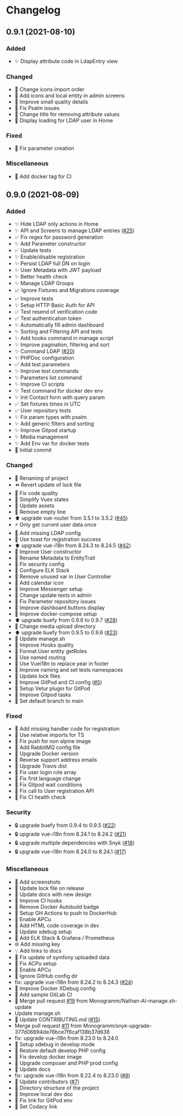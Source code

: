 # Changelog

<a name="0.9.1"></a>

## 0.9.1 (2021-08-10)

### Added

*   ✨ Display attribute code in LdapEntry view

### Changed

*   🎨 Change icons import order
*   💄 Add icons and local entity in admin screens
*   🎨 Improve small quality details
*   🎨 Fix Psalm issues
*   💬 Change title for removing attribute values
*   💄 Display loading for LDAP user in Home

### Fixed

*   🐛 Fix parameter creation

### Miscellaneous

*   👷 Add docker tag for CI

<a name="0.9.0"></a>

## 0.9.0 (2021-08-09)

### Added

*   ✨ Hide LDAP only actions in Home
*   ✨ API and Screens to manage LDAP entries ([#25](https://github.com/Monogramm/ldap-all-for-one-manager/issues/25))
*   ✅ Fix regex for password generation
*   ✨ Add Parameter constructor
*   ✅ Update tests
*   ✨ Enable/disable registration
*   ✨ Persist LDAP full DN on login
*   ✨ User Metadata with JWT payload
*   ✨ Better health check
*   ✨ Manage LDAP Groups
*   📈 Ignore Fixtures and Migrations coverage
*   ✅ Improve tests
*   ✨ Setup HTTP Basic Auth for API
*   ✅ Test resend of verification code
*   ✅ Test authentication token
*   ✨ Automatically fill admin dashboard
*   ✨ Sorting and Filtering API and tests
*   ✨ Add hooks command in manage script
*   ✨ Improve pagination, filtering and sort
*   ✨ Command LDAP ([#20](https://github.com/Monogramm/ldap-all-for-one-manager/issues/20))
*   ✨ PHPDoc configuration
*   ✅ Add test parameters
*   ✨ Improve test commands
*   ✨ Parameters list command
*   ✨ Improve CI scripts
*   ✨ Test command for docker dev env
*   ✨ Init Contact form with query param
*   ✅ Set fixtures times in UTC
*   ✅ User repository tests
*   ✨ Fix param types with psalm
*   ✨ Add generic filters and sorting
*   ✨ Improve Gitpod startup
*   ✨ Media management
*   ✨ Add Env var for docker tests
*   🎉 Initial commit

### Changed

*   🚚 Renaming of project
*   ⏪ Revert update of lock file
*   🎨 Fix code quality
*   🎨 Simplify Vuex states
*   🍱 Update assets
*   🎨 Remove empty line
*   ⬆️ upgrade vue-router from 3.5.1 to 3.5.2 ([#45](https://github.com/Monogramm/ldap-all-for-one-manager/issues/45))
*   ⚡ Only get current user data once
*   🔧 Add missing LDAP config
*   💄 Use toast for registration success
*   ⬆️ upgrade vue-i18n from 8.24.3 to 8.24.5 ([#42](https://github.com/Monogramm/ldap-all-for-one-manager/issues/42))
*   🎨 Improve User constructor
*   🚚 Rename Metadata to EntityTrait
*   🔧 Fix security config
*   🔧 Configure ELK Stack
*   🎨 Remove unused var in User Controller
*   🍱 Add calendar icon
*   🎨 Improve Messenger setup
*   💬 Change update texts in admin
*   🎨 Fix Parameter repository issues
*   💄 Improve dashboard buttons display
*   🎨 Improve docker-compose setup
*   ⬆️ upgrade buefy from 0.9.6 to 0.9.7 ([#28](https://github.com/Monogramm/ldap-all-for-one-manager/issues/28))
*   🔧 Change media upload directory
*   ⬆️ upgrade buefy from 0.9.5 to 0.9.6 ([#23](https://github.com/Monogramm/ldap-all-for-one-manager/issues/23))
*   🎨 Update manage.sh
*   🎨 Improve Hooks quality
*   🎨 Format User entity getRoles
*   🎨 Use named routing
*   🎨 Use Vuei18n to replace year in footer
*   🎨 Improve naming and set tests namespaces
*   🔧 Update lock files
*   🔧 Improve GitPod and CI config ([#5](https://github.com/Monogramm/ldap-all-for-one-manager/issues/5))
*   🔧 Setup Vetur plugin for GitPod
*   🔧 Improve Gitpod tasks
*   🔧 Set default branch to main

### Fixed

*   🐛 Add missing handler code for registration
*   🐛 Use relative imports for TS
*   💚 Fix push for non alpine image
*   💚 Add RabbitMQ config file
*   💚 Upgrade Docker version
*   🐛 Reverse support address emails
*   💚 Upgrade Travis dist
*   🐛 Fix user login role array
*   🐛 Fix first language change
*   🐛 Fix Gitpod wait conditions
*   🐛 Fix call to User registration API
*   💚 Fix CI health check

### Security

*   🔒 upgrade buefy from 0.9.4 to 0.9.5 ([#22](https://github.com/Monogramm/ldap-all-for-one-manager/issues/22))
*   🔒 upgrade vue-i18n from 8.24.1 to 8.24.2 ([#21](https://github.com/Monogramm/ldap-all-for-one-manager/issues/21))
*   🔒 upgrade multiple dependencies with Snyk ([#18](https://github.com/Monogramm/ldap-all-for-one-manager/issues/18))
*   🔒 upgrade vue-i18n from 8.24.0 to 8.24.1 ([#17](https://github.com/Monogramm/ldap-all-for-one-manager/issues/17))

### Miscellaneous

*   📝 Add screenshots
*   🔨 Update lock file on release
*   📝 Update docs with new design
*   👷 Improve CI hooks
*   📝 Remove Docker Autobuild badge
*   👷 Setup GH Actions to push to DockerHub
*   🐳 Enable APCu
*   🔨 Add HTML code coverage in dev
*   🔨 Update xdebug setup
*   🐳 Add ELK Stack & Grafana / Prometheus
*   🌐 Add missing key
*   💡 Add links to docs
*   🐳 Fix update of symfony uploaded data
*   🐳 Fix ACPu setup
*   🐳 Enable APCu
*   🐳 Ignore GitHub config dir
*   fix: upgrade vue-i18n from 8.24.2 to 8.24.3 ([#24](https://github.com/Monogramm/ldap-all-for-one-manager/issues/24))
*   🐳 Improve Docker XDebug config
*   👷 Add sample GitLab CI
*   🔀 Merge pull request [#19](https://github.com/Monogramm/ldap-all-for-one-manager/issues/19) from Monogramm/Nathan-Al-manage.sh-update
*   Update manage.sh
*   📝 Update CONTRIBUTING.md ([#15](https://github.com/Monogramm/ldap-all-for-one-manager/issues/15))
*   Merge pull request [#11](https://github.com/Monogramm/ldap-all-for-one-manager/issues/11) from Monogramm/snyk-upgrade-377d06694de76bce7f6caf138b37d638
*   fix: upgrade vue-i18n from 8.23.0 to 8.24.0
*   🐳 Setup xdebug in develop mode
*   🐳 Restore default develop PHP config
*   🐳 Fix develop docker image
*   🐳 Upgrade composer and PHP prod config
*   📝 Update docs
*   fix: upgrade vue-i18n from 8.22.4 to 8.23.0 ([#8](https://github.com/Monogramm/ldap-all-for-one-manager/issues/8))
*   📝 Update contributors ([#7](https://github.com/Monogramm/ldap-all-for-one-manager/issues/7))
*   📝 Directory structure of the project
*   📝 Improve local dev doc
*   📝 Fix link for GitPod env
*   📝 Set Codacy link
